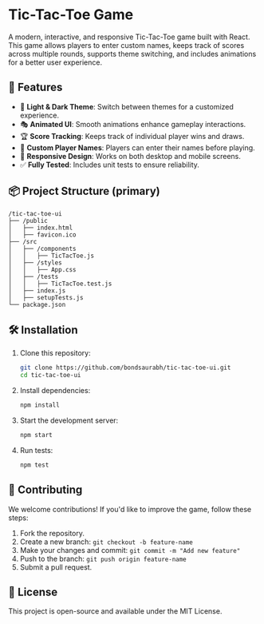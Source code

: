 # Tic-Tac-Toe Game

A modern, interactive, and responsive Tic-Tac-Toe game built with React. This game allows players to enter custom names, keeps track of scores across multiple rounds, supports theme switching, and includes animations for a better user experience.

## 🚀 Features

- 🎨 **Light & Dark Theme**: Switch between themes for a customized experience.
- 🎭 **Animated UI**: Smooth animations enhance gameplay interactions.
- 🏆 **Score Tracking**: Keeps track of individual player wins and draws.
- 👥 **Custom Player Names**: Players can enter their names before playing.
- 🔄 **Responsive Design**: Works on both desktop and mobile screens.
- ✅ **Fully Tested**: Includes unit tests to ensure reliability.

## 📦 Project Structure (primary)

```
/tic-tac-toe-ui
├── /public
│   ├── index.html
│   ├── favicon.ico
├── /src
│   ├── /components
│   │   ├── TicTacToe.js
│   ├── /styles
│   │   ├── App.css
│   ├── /tests
│   │   ├── TicTacToe.test.js
│   ├── index.js
│   ├── setupTests.js
└── package.json
```

## 🛠 Installation

1. Clone this repository:
   ```bash
   git clone https://github.com/bondsaurabh/tic-tac-toe-ui.git
   cd tic-tac-toe-ui
   ```
2. Install dependencies:
   ```bash
   npm install
   ```
3. Start the development server:
   ```bash
   npm start
   ```
4. Run tests:
   ```bash
   npm test
   ```

## 🤝 Contributing

We welcome contributions! If you'd like to improve the game, follow these steps:

1. Fork the repository.
2. Create a new branch: `git checkout -b feature-name`
3. Make your changes and commit: `git commit -m "Add new feature"`
4. Push to the branch: `git push origin feature-name`
5. Submit a pull request.

## 📝 License

This project is open-source and available under the MIT License.
